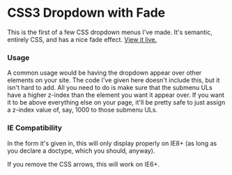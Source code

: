 CSS3 Dropdown with Fade
========================

This is the first of a few CSS dropdown menus I've made. It's semantic, entirely CSS, and has a nice fade effect. [View it live.][sbc]

[sbc]: http://jmeas.com/projects/git/dd1/menu.html  "CSS3 Dropdown with Fade"

### Usage

A common usage would be having the dropdown appear over other elements on your site. The code I've given here doesn't include this, but it isn't hard to add. All you need to do is make sure that the submenu ULs have a higher z-index than the element you want it appear over. If you want it to be above everything else on your page, it'll be pretty safe to just assign a z-index value of, say, 1000 to those submenu ULs.

### IE Compatibility

In the form it's given in, this will only display properly on IE8+ (as long as you declare a doctype, which you should, anyway).

If you remove the CSS arrows, this will work on IE6+.
